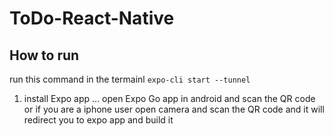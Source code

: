 # ToDo-React-Native
## How to run
run this command in the termainl 
`expo-cli start --tunnel`

1. install Expo app
...
open Expo Go app in android and scan the QR code
or if you are a iphone user open camera and scan the QR code and it will redirect you to expo app and build it
